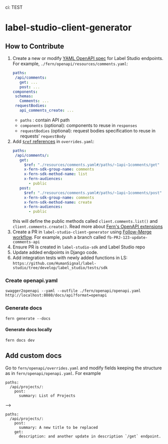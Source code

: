 ci: TEST
# label-studio-client-generator

## How to Contribute
1. Create a new or modify [YAML OpenAPI spec](https://swagger.io/docs/specification/about/) for Label Studio endpoints.
   For example, `./fern/openapi/resources/comments.yaml`:
   ```yaml
   paths:
    /api/comments:
      get: ...
  	  post: ...
   components:
    schemas:
      Comments: ...
    requestBodies:
      api_comments_create: ...
   ```
    - `paths` : contain API path
    - `components` (optional): components to reuse in `responses`
    - `requestBodies` (optional): request bodies specification to reuse in requests’ `requestBody`
2. Add [`$ref` references](https://swagger.io/docs/specification/using-ref/) in `overrides.yaml`:
   ```yaml
   paths:
    /api/comments/:
      get:
        $ref: "./resources/comments.yaml#/paths/~1api~1comments/get"
        x-fern-sdk-group-name: comments
        x-fern-sdk-method-name: list
        x-fern-audiences:
          - public
      post:
        $ref: "./resources/comments.yaml#/paths/~1api~1comments/post"
        x-fern-sdk-group-name: comments
        x-fern-sdk-method-name: create
        x-fern-audiences:
          - public
   ```
   this will define the public methods called `client.comments.list()` and `client.comments.create()`. Read more about [Fern's OpenAPI extensions](https://buildwithfern.com/learn/api-definition/openapi/extensions)
3. Create a PR in `label-studio-client-generator` using [Follow-Merge workflow](https://www.notion.so/214a17976c254100a4c261ec800cf3e8?pvs=21). For example, push a branch called `fb-PRJ-123-update-comments-api` 
4. Ensure PR is created in `label-studio-sdk` and Label Studio repo
5. Update added endpoints in Django code.
6. Add integration tests with newly added functions in LS: `https://github.com/HumanSignal/label-studio/tree/develop/label_studio/tests/sdk`
   

### Create openapi.yaml

```
swagger2openapi --yaml --outfile ./fern/openapi/openapi.yaml http://localhost:8080/docs/api?format=openapi
```

### Generate docs

```
fern generate --docs
```

#### Generate docs locally
```
fern docs dev
```

## Add custom docs

Go to `fern/openapi/overrides.yaml` and modify fields keeping the structure as in `fern/openapi/openapi.yaml`. For example

```
paths:
  /api/projects/:
    post:
      summary: List of Projects
```
-->
```
paths:
  /api/projects/:
    post:
      summary: A new title to be replaced
    get:
      description: and another update in description `/get` endpoint.
```
